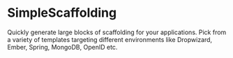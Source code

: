 SimpleScaffolding
=================

Quickly generate large blocks of scaffolding for your applications. Pick from a variety of templates targeting different environments like Dropwizard, Ember, Spring, MongoDB, OpenID etc.

